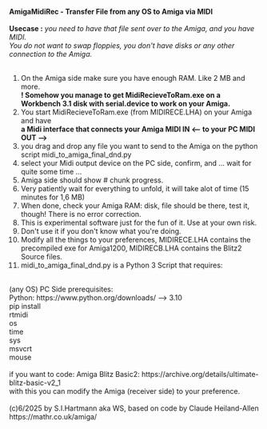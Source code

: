 <b>AmigaMidiRec - Transfer File from any OS to Amiga via MIDI</b><br>
<br>
<b>Usecase :</b> <i>you need to have that file sent over to the Amiga, and you have MIDI.<br> 
You do not want to swap floppies, you don't have disks or any other connection to the Amiga.</i><br>
<br>
1. On the Amiga side make sure you have enough RAM. Like 2 MB and more. <br>
   <b>! Somehow you manage to get MidiRecieveToRam.exe on a Workbench 3.1 disk with serial.device to work on your Amiga. </b>
2. You start MidiRecieveToRam.exe (from MIDIRECE.LHA) on your Amiga and have<br>
   <b>a Midi interface that connects your Amiga MIDI IN <-- to your PC MIDI OUT --> </b>
3. you drag and drop any file you want to send to the Amiga on the python script midi_to_amiga_final_dnd.py<br>
4. select your Midi output device on the PC side, confirm, and ... wait for quite some time ...<br>
5. Amiga side should show # chunk progress.<br>
6. Very patiently wait for everything to unfold, it will take alot of time (15 minutes for 1,6 MB)<br>
7. When done, check your Amiga RAM: disk, file should be there, test it, though! There is no error correction.<br>
8. This is experimental software just for the fun of it. Use at your own risk.<br>
9. Don't use it if you don't know what you're doing.<br>
10. Modify all the things to your preferences, MIDIRECE.LHA contains the precompiled exe for Amiga1200, MIDIRECB.LHA contains the Blitz2 Source files.<br>
11. midi_to_amiga_final_dnd.py is a Python 3 Script that requires:<br>
<br>
(any OS) PC Side prerequisites:<br>
Python: https://www.python.org/downloads/ --> 3.10<br>
pip install <br>
rtmidi<br>
os<br>
time<br>
sys<br>
msvcrt<br>
mouse<br>
<br>
if you want to code: Amiga Blitz Basic2: https://archive.org/details/ultimate-blitz-basic-v2_1<br>
with this you can modify the Amiga (receiver side) to your preference.<br>
<br>
(c)6/2025 by S.I.Hartmann aka WS, based on code by Claude Heiland-Allen https://mathr.co.uk/amiga/<br>
